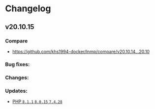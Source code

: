 # Changelog

## v20.10.15

### Compare

* https://github.com/khs1994-docker/lnmp/compare/v20.10.14...20.10

### Bug fixes:

### Changes:

### Updates:

* [PHP `8.1.1` `8.0.15` `7.4.28`](https://www.php.net/ChangeLog-8.php#8.1.1)
